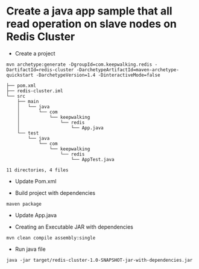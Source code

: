 # Create a java app sample that all read operation on slave nodes on Redis Cluster

- Create a project

`mvn archetype:generate -DgroupId=com.keepwalking.redis -DartifactId=redis-cluster -DarchetypeArtifactId=maven-archetype-quickstart -DarchetypeVersion=1.4 -DinteractiveMode=false`

```
├── pom.xml
├── redis-cluster.iml
└── src
    ├── main
    │   └── java
    │       └── com
    │           └── keepwalking
    │               └── redis
    │                   └── App.java
    └── test
        └── java
            └── com
                └── keepwalking
                    └── redis
                        └── AppTest.java

11 directories, 4 files
```

- Update Pom.xml

- Build project with dependencies

`maven package`

- Update App.java

- Creating an Executable JAR with dependencies

`mvn clean compile assembly:single`

- Run java file

`java -jar target/redis-cluster-1.0-SNAPSHOT-jar-with-dependencies.jar`


